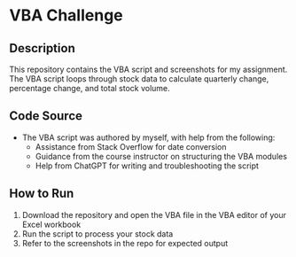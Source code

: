 # VBA Challenge

## Description
This repository contains the VBA script and screenshots for my assignment. The VBA script loops through stock data to calculate quarterly change, percentage change, and total stock volume. 

## Code Source
- The VBA script was authored by myself, with help from the following:
  - Assistance from Stack Overflow for date conversion
  - Guidance from the course instructor on structuring the VBA modules
  - Help from ChatGPT for writing and troubleshooting the script

## How to Run
1. Download the repository and open the VBA file in the VBA editor of your Excel workbook
2. Run the script to process your stock data
3. Refer to the screenshots in the repo for expected output
